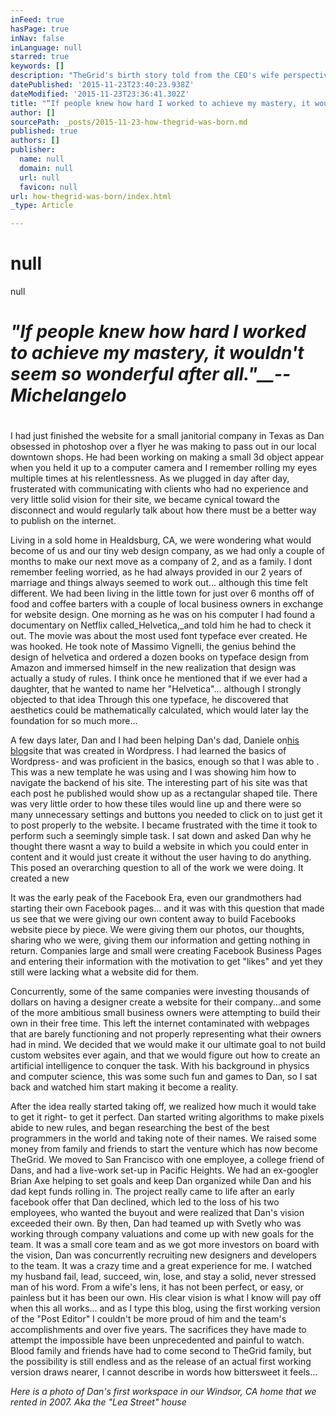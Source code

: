```yaml
---
inFeed: true
hasPage: true
inNav: false
inLanguage: null
starred: true
keywords: []
description: "TheGrid's birth story told from the CEO's wife perspective"
datePublished: '2015-11-23T23:40:23.938Z'
dateModified: '2015-11-23T23:36:41.302Z'
title: "“If people knew how hard I worked to achieve my mastery, it wouldn’t seem so wonderful after all.”–\_Michelangelo"
author: []
sourcePath: _posts/2015-11-23-how-thegrid-was-born.md
published: true
authors: []
publisher:
  name: null
  domain: null
  url: null
  favicon: null
url: how-thegrid-was-born/index.html
_type: Article

---
```

# 

# null
null

# _"If people knew how hard I worked to achieve my mastery, it wouldn't seem so wonderful after all."__-- **Michelangelo**_

# 

I had just finished the website for a small janitorial company in Texas as Dan obsessed in photoshop over a flyer he was making to pass out in our local downtown shops.  He had been working on making a small 3d object appear when you held it up to a computer camera and I remember rolling my eyes multiple times at his relentlessness. As we plugged in day after day, frusterated with communicating with clients who had no experience and very little solid vision for their site, we became cynical toward the disconnect and would regularly talk about how there must be a better way to publish on the internet.

Living in a sold home in Healdsburg, CA, we were wondering what would become of us and our tiny web design company, as we had only a couple of months to make our next move as a company of 2, and as a family.  I dont remember feeling worried, as he had always provided in our 2 years of marriage and things always seemed to work out... although this time felt different. We had been living in the little town for just over 6 months off of food and coffee barters with a couple of local business owners in exchange for website design.  One morning as he was on his computer I had found a documentary on Netflix called_Helvetica,_and told him he had to check it out. The movie was about the most used font typeface ever created.  He was hooked.  He took note of Massimo Vignelli, the genius behind the design of helvetica and ordered a dozen books on typeface design from Amazon and immersed himself in the new realization that design was actually a study of rules.  I think once he mentioned that if we ever had a daughter, that he wanted to name her "Helvetica"... although I strongly objected to that idea Through this one typeface, he discovered that aesthetics could be mathematically calculated, which would later lay the foundation for so much more...

A few days later, Dan and I had been helping Dan's dad, Daniele on[his blog][0]site that was created in Wordpress. I had learned the basics of Wordpress- and was proficient in the basics, enough so that I was able to .  This was a new template he was using and I was showing him how to navigate the backend of his site. The interesting part of his site was that each post he published would show up as a rectangular shaped tile.  There was very little order to how these tiles would line up and there were so many unnecessary settings and buttons you needed to click on to just get it to post properly to the website. I became frustrated with the time it took to perform such a seemingly simple task.  I sat down and asked Dan why he thought there wasnt a way to build a website in which you could enter in content and it would just create it without the user having to do anything.  This posed an overarching question to all of the work we were doing.  It created a new 

It was the early peak of the Facebook Era, even our grandmothers had starting their own Facebook pages... and it was with this question that made us see that we were giving our own content away to build Facebooks website piece by piece.  We were giving them our photos, our thoughts, sharing who we were, giving them our information and getting nothing in return. Companies large and small were creating Facebook Business Pages and entering their information with the motivation to get "likes" and yet they still were lacking what a website did for them.

Concurrently, some of the same companies were investing thousands of dollars on having a designer create a website for their company...and some of the more ambitious small business owners were attempting to build their own in their free time.  This left the internet contaminated with webpages that are barely functioning and not properly representing what their owners had in mind.  We decided that we would make it our ultimate goal to not build custom websites ever again, and that we would figure out how to create an artificial intelligence to conquer the task.  With his background in physics and computer science, this was some such fun and games to Dan, so I sat back and watched him start making it become a reality. 

After the idea really started taking off, we realized how much it would take to get it right- to get it perfect.  Dan started writing algorithms to make pixels abide to new rules, and began researching the best of the best programmers in the world and taking note of their names. We raised some money from family and friends to start the venture which has now become TheGrid.  We moved to San Francisco with one employee, a college friend of Dans, and had a live-work set-up in Pacific Heights.  We had an ex-googler Brian Axe helping to set goals and keep Dan organized while Dan and his dad kept funds rolling in.  The project really came to life after an early facebook offer that Dan declined, which led to the loss of his two employees, who wanted the buyout and were realized that Dan's vision exceeded their own.  By then, Dan had teamed up with Svetly who was working through company valuations and come up with new goals for the team.  It was a small core team and as we got more investors on board with the vision, Dan was concurrently recruiting new designers and developers to the team.  It was a crazy time and a great experience for me.  I watched my husband fail, lead, succeed, win, lose, and stay a solid, never stressed man of his word.  From a wife's lens, it has not been perfect, or easy, or painless but it has been our own.  His clear vision is what I know will pay off when this all works... and as I type this blog, using the first working version of the "Post Editor" I couldn't be more proud of him and the team's accomplishments and over five years. The sacrifices they have made to attempt the impossible have been unprecedented and painful to watch.  Blood family and friends have had to come second to TheGrid family, but the possibility is still endless and as the release of an actual first working version draws nearer, I cannot describe in words how bittersweet it feels...

_Here is a photo of Dan's first workspace in our Windsor, CA home that we rented in 2007\. Aka the "Lea Street" house_

# 

[0]: https://app.thegrid.io/posts/6bc05b63-1211-499a-8d65-8b96960446d1/www.dantocchini.com